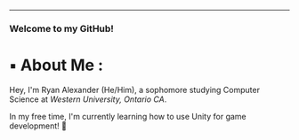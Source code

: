 ___________________________________________________________________________________________________________________________________________________________________________________________________
### Welcome to my GitHub!                                                                                                                                                               
# ▪️ About Me :
Hey, I'm Ryan Alexander (He/Him), a sophomore studying Computer Science at *Western University, Ontario CA*.

In my free time, I'm currently learning how to use Unity for game development! 👾

<!--
**RyanAlexanderGitHub/RyanAlexanderGitHub** is a ✨ _special_ ✨ repository because its `README.md` (this file) appears on your GitHub profile.

Here are some ideas to get you started:

- 🔭 I’m currently working on ...
- 🌱 I’m currently learning ...
- 👯 I’m looking to collaborate on ...
- 🤔 I’m looking for help with ...
- 💬 Ask me about ...
- 📫 How to reach me: ...
- 😄 Pronouns: ...
- ⚡ Fun fact: ...
-->
